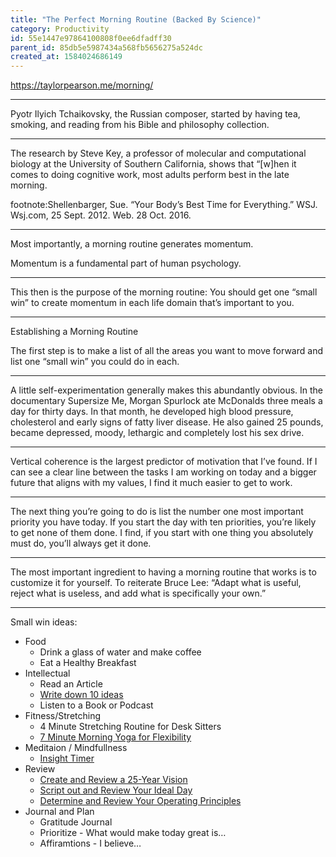 ```yaml
---
title: "The Perfect Morning Routine (Backed By Science)"
category: Productivity
id: 55e1447e97864100808f0ee6dfadff30
parent_id: 85db5e5987434a568fb5656275a524dc
created_at: 1584024686149
---
```


https://taylorpearson.me/morning/

---

Pyotr Ilyich Tchaikovsky, the Russian composer, started by having tea, smoking, and reading from his Bible and philosophy collection.

---

The research by Steve Key, a professor of molecular and computational biology at the University of Southern California, shows that “[w]hen it comes to doing cognitive work, most adults perform best in the late morning. 

footnote:Shellenbarger, Sue. “Your Body’s Best Time for Everything.” WSJ. Wsj.com, 25 Sept. 2012. Web. 28 Oct. 2016. 

---

Most importantly, a morning routine generates momentum.

Momentum is a fundamental part of human psychology.

---

This then is the purpose of the morning routine: You should get one “small win” to create momentum in each life domain that’s important to you.

---

Establishing a Morning Routine

The first step is to make a list of all the areas you want to move forward and list one “small win” you could do in each.

---

A little self-experimentation generally makes this abundantly obvious. In the documentary Supersize Me, Morgan Spurlock ate McDonalds three meals a day for thirty days. In that month, he developed high blood pressure, cholesterol and early signs of fatty liver disease. He also gained 25 pounds, became depressed, moody, lethargic and completely lost his sex drive.

---

Vertical coherence is the largest predictor of motivation that I’ve found. If I can see a clear line between the tasks I am working on today and a bigger future that aligns with my values, I find it much easier to get to work.

---

The next thing you’re going to do is list the number one most important priority you have today. If you start the day with ten priorities, you’re likely to get none of them done. I find, if you start with one thing you absolutely must do, you’ll always get it done.

---

The most important ingredient to having a morning routine that works is to customize it for yourself. To reiterate Bruce Lee: “Adapt what is useful, reject what is useless, and add what is specifically your own.”

---

Small win ideas:
* Food
	* Drink a glass of water and make coffee
	* Eat a Healthy Breakfast
* Intellectual
	* Read an Article
	* [Write down 10 ideas](http://www.jamesaltucher.com/2014/05/the-ultimate-guide-for-becoming-an-idea-machine/)
	* Listen to a Book or Podcast
* Fitness/Stretching
	* 4 Minute Stretching Routine for Desk Sitters
	* [7 Minute Morning Yoga for Flexibility](https://www.youtube.com/watch?v=dRsC1YdXqOc)
* Meditaion / Mindfullness
	* [Insight Timer](https://insighttimer.com/)
* Review
	* [Create and Review a 25-Year Vision](https://taylorpearson.me/planning/)
	* [Script out and Review Your Ideal Day](https://bengreenfieldfitness.com/2013/08/what-is-a-perfect-day-for-you/)
	* [Determine and Review Your Operating Principles](https://taylorpearson.me/principles/)
* Journal and Plan
	* Gratitude Journal
	* Prioritize - What would make today great is…
	* Affiramtions - I believe…

	
	
	
	
	
	
	
	
	
	
	
	
	
	
	
	
	
	
	
	
	
	
	
	
	
	
	
	
	
	
    